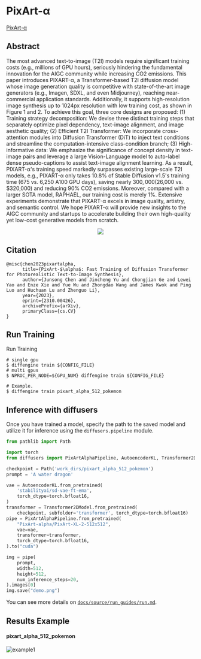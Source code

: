# PixArt-α

[PixArt-α](https://arxiv.org/abs/2310.00426)

## Abstract

The most advanced text-to-image (T2I) models require significant training costs (e.g., millions of GPU hours), seriously hindering the fundamental innovation for the AIGC community while increasing CO2 emissions. This paper introduces PIXART-α, a Transformer-based T2I diffusion model whose image generation quality is competitive with state-of-the-art image generators (e.g., Imagen, SDXL, and even Midjourney), reaching near-commercial application standards. Additionally, it supports high-resolution image synthesis up to 1024px resolution with low training cost, as shown in Figure 1 and 2. To achieve this goal, three core designs are proposed: (1) Training strategy decomposition: We devise three distinct training steps that separately optimize pixel dependency, text-image alignment, and image aesthetic quality; (2) Efficient T2I Transformer: We incorporate cross-attention modules into Diffusion Transformer (DiT) to inject text conditions and streamline the computation-intensive class-condition branch; (3) High-informative data: We emphasize the significance of concept density in text-image pairs and leverage a large Vision-Language model to auto-label dense pseudo-captions to assist text-image alignment learning. As a result, PIXART-α's training speed markedly surpasses existing large-scale T2I models, e.g., PIXART-α only takes 10.8% of Stable Diffusion v1.5's training time (675 vs. 6,250 A100 GPU days), saving nearly $300,000 ($26,000 vs. $320,000) and reducing 90% CO2 emissions. Moreover, compared with a larger SOTA model, RAPHAEL, our training cost is merely 1%. Extensive experiments demonstrate that PIXART-α excels in image quality, artistry, and semantic control. We hope PIXART-α will provide new insights to the AIGC community and startups to accelerate building their own high-quality yet low-cost generative models from scratch.

<div align=center>
<img src="https://github.com/okotaku/diffengine/assets/24734142/89eff9a2-9955-4f28-9917-f426c8a4edcd"/>
</div>

## Citation

```
@misc{chen2023pixartalpha,
      title={PixArt-$\alpha$: Fast Training of Diffusion Transformer for Photorealistic Text-to-Image Synthesis},
      author={Junsong Chen and Jincheng Yu and Chongjian Ge and Lewei Yao and Enze Xie and Yue Wu and Zhongdao Wang and James Kwok and Ping Luo and Huchuan Lu and Zhenguo Li},
      year={2023},
      eprint={2310.00426},
      archivePrefix={arXiv},
      primaryClass={cs.CV}
}
```

## Run Training

Run Training

```
# single gpu
$ diffengine train ${CONFIG_FILE}
# multi gpus
$ NPROC_PER_NODE=${GPU_NUM} diffengine train ${CONFIG_FILE}

# Example.
$ diffengine train pixart_alpha_512_pokemon
```

## Inference with diffusers

Once you have trained a model, specify the path to the saved model and utilize it for inference using the `diffusers.pipeline` module.

```py
from pathlib import Path

import torch
from diffusers import PixArtAlphaPipeline, AutoencoderKL, Transformer2DModel

checkpoint = Path('work_dirs/pixart_alpha_512_pokemon')
prompt = 'A water dragon'

vae = AutoencoderKL.from_pretrained(
    'stabilityai/sd-vae-ft-ema',
    torch_dtype=torch.bfloat16,
)
transformer = Transformer2DModel.from_pretrained(
    checkpoint, subfolder='transformer', torch_dtype=torch.bfloat16)
pipe = PixArtAlphaPipeline.from_pretrained(
    "PixArt-alpha/PixArt-XL-2-512x512",
    vae=vae,
    transformer=transformer,
    torch_dtype=torch.bfloat16,
).to("cuda")

img = pipe(
    prompt,
    width=512,
    height=512,
    num_inference_steps=20,
).images[0]
img.save("demo.png")
```

You can see more details on [`docs/source/run_guides/run.md`](../../docs/source/run_guides/run.md#inference-with-diffusers).

## Results Example

#### pixart_alpha_512_pokemon

![example1](<>)
